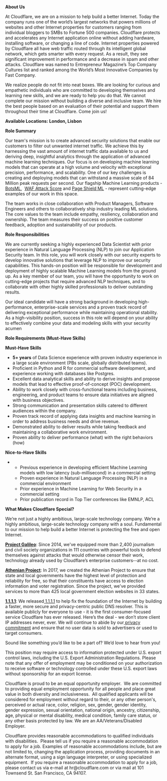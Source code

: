 <div class="content-intro">
	<div><strong>About Us</strong></div>
	<div>
		<p>At Cloudflare, we are on a mission to help build a better Internet. Today the company runs one of the world’s largest networks that powers millions of websites and other Internet properties for customers ranging from individual bloggers to SMBs to Fortune 500 companies. Cloudflare protects and accelerates any Internet application online without adding hardware, installing software, or changing a line of code. Internet properties powered by Cloudflare all have web traffic routed through its intelligent global network, which gets smarter with every request. As a result, they see significant improvement in performance and a decrease in spam and other attacks. Cloudflare was named to Entrepreneur Magazine’s Top Company Cultures list and ranked among the World’s Most Innovative Companies by Fast Company.&nbsp;</p>
		<p><span style="font-weight: 400;">We realize people do not fit into neat boxes. We are looking for curious and empathetic individuals who are committed to developing themselves and learning new skills, and we are ready to help you do that. We cannot complete our mission without building a diverse and inclusive team. We hire the best people based on an evaluation of their potential and support them throughout their time at Cloudflare. Come join us!&nbsp;</span></p>
	</div>
</div>
<p><strong>Available Locations: London, Lisbon</strong></p>
<p><strong>Role Summary</strong></p>
<p>Our team's mission is to create advanced security solutions that enable our customers to filter out unwanted internet traffic. We achieve this by harnessing the vast amount of internet traffic data available to us and deriving deep, insightful analytics through the application of advanced machine learning techniques. Our focus is on developing machine learning models that can operate at a high volume and velocity with exceptional precision, performance, and scalability. One of our key challenges is creating and deploying models that can withstand a massive scale of 84 Million peak requests per second. Our flagship Machine Learning products - <a href="https://blog.cloudflare.com/cloudflare-bot-management-machine-learning-and-more/">BotsML</a>,&nbsp; <a href="https://blog.cloudflare.com/data-generation-and-sampling-strategies/">WAF Attack Score</a> and <a href="https://blog.cloudflare.com/detecting-magecart-style-attacks-for-pageshield/">Page Shield ML</a> - represent cutting-edge examples of our work in this space.</p>
<p>The team works in close collaboration with Product Managers, Software Engineers and others to collaboratively ship industry leading ML solutions. The core values to the team include empathy, resiliency, collaboration and ownership. The team measures their success on positive customer feedback, adoption and sustainability of our products.<strong><br></strong></p>
<p><strong>Role Responsibilities</strong></p>
<p>We are currently seeking a highly experienced Data Scientist with prior experience in Natural Language Processing (NLP) to join our Application Security team. In this role, you will work closely with our security experts to develop innovative solutions that leverage NLP to improve our security capabilities. This hands-on position will be responsible for development and deployment of highly scalable Machine Learning models from the ground up. As a key member of our team, you will have the opportunity to work on cutting-edge projects that require advanced NLP techniques, and to collaborate with other highly skilled professionals to deliver outstanding results.&nbsp;</p>
<p>Our ideal candidate will have a strong background in developing high-performance, enterprise-scale services and a proven track record of delivering exceptional performance while maintaining operational stability. As a high-visibility position, success in this role will depend on your ability to effectively combine your data and modeling skills with your security acumen</p>
<p><strong>Role Requirements (Must-Have Skills)</strong></p>
<p><strong>Must-Have Skills</strong></p>
<ul>
	<li><strong>5+ years</strong> of Data Science experience with proven industry experience in a large scale environment (PBs scale, globally distributed teams).&nbsp;</li>
	<li>Proficient in Python and R for commercial software development, and experience working with databases like Postgres.</li>
	<li>Excellent data analytical skills and ability to derive insights and propose models that lead to effective proof-of-concept (POC) development.</li>
	<li>Ability to work closely with cross-functional teams including business, engineering, and product teams to ensure data initiatives are aligned with business objectives.</li>
	<li>Strong communication and presentation skills catered to different audiences within the company.</li>
	<li>Proven track record of applying data insights and machine learning in order to address business needs and drive revenue.&nbsp;</li>
	<li>Demonstrated ability to deliver results while taking feedback and maintaining a collaborative work environment.</li>
	<li>Proven ability to deliver performance (what) with the right behaviors (how)</li>
</ul>
<p><strong>Nice-to-Have Skills</strong></p>
<ul>
	<li>
		<ul>
			<li>Previous experience in developing efficient Machine Learning models with low latency (sub-millisecond) in a commercial setting</li>
			<li>Proven experience in Natural Language Processing (NLP) in a commercial environment</li>
			<li>Prior experience in Machine Learning for Web Security in a commercial setting</li>
			<li>Prior publication record in Top Tier conferences like EMNLP, ACL</li>
		</ul>
	</li>
</ul>
<div class="content-conclusion">
	<p><strong>What Makes Cloudflare Special?</strong></p>
	<p><span style="font-weight: 400;">We’re not just a highly ambitious, large-scale technology company. We’re a highly ambitious, large-scale technology company with a soul. Fundamental to our mission to help build a better Internet is protecting the free and open Internet.</span></p>
	<p><a href="https://blog.cloudflare.com/protecting-free-expression-online/"><strong>Project Galileo</strong></a><span style="font-weight: 400;">: Since 2014, we've equipped more than 2,400 journalism and civil society organizations in 111 countries with powerful tools to defend themselves against attacks that would otherwise censor their work, technology already used by Cloudflare’s enterprise customers--at no cost.</span></p>
	<p><strong><a href="https://www.cloudflare.com/athenian/">Athenian Project</a></strong><span style="font-weight: 400;">: In 2017, we created the Athenian Project to ensure that state and local governments have the highest level of protection and reliability for free, so that their constituents have access to election information and voter registration. Since the project, we've provided services to more than 425 local government election websites in 33 states.</span></p>
	<p><a href="https://1.1.1.1/"><strong>1.1.1.1</strong></a><span style="font-weight: 400;">: We released</span><a href="https://1.1.1.1/"> <span style="font-weight: 400;">1.1.1.1</span></a><span style="font-weight: 400;"> to help fix the foundation of the Internet by building a faster, more secure and privacy-centric public DNS resolver. This is available publicly for everyone to use - it is the first consumer-focused service Cloudflare has ever released. Here’s the deal - we don’t store client IP addresses never, ever. We will continue to abide by our</span><a href="https://developers.cloudflare.com/1.1.1.1/privacy/public-dns-resolver"> privacy commitment</a><span style="font-weight: 400;"> and ensure that no user data is sold to advertisers or used to target consumers.</span></p>
	<p><span style="font-weight: 400;">Sound like something you’d like to be a part of? We’d love to hear from you!</span></p>
	<p><span style="font-weight: 400;">This position may require access to information protected under U.S. export control laws, including the U.S. Export Administration Regulations. Please note that any offer of employment may be conditioned on your authorization to receive software or technology controlled under these U.S. export laws without sponsorship for an export license.</span></p>
	<p><span style="font-weight: 400;">Cloudflare is proud to be an equal opportunity employer. &nbsp;We are committed to providing equal employment opportunity for all people and place great value in both diversity and inclusiveness. &nbsp;All qualified applicants will be considered for employment without regard to their, or any other person's, perceived or actual</span> <span style="font-weight: 400;">race, color, religion, sex, gender, gender identity, gender expression, sexual orientation, national origin, ancestry, citizenship, age, physical or mental disability, medical condition, family care status, or any other basis protected by law. </span><span style="font-weight: 400;">We are an AA/Veterans/Disabled Employer.</span></p>
	<p><span style="font-weight: 400;">Cloudflare provides reasonable accommodations to qualified individuals with disabilities. &nbsp;Please tell us if you require a reasonable accommodation to apply for a job. Examples of reasonable accommodations include, but are not limited to, changing the application process, providing documents in an alternate format, using a sign language interpreter, or using specialized equipment. &nbsp;If you require a reasonable accommodation to apply for a job, please contact us via e-mail at </span><span style="font-weight: 400;">hr@cloudflare.com</span><span style="font-weight: 400;"> or via mail at 101 Townsend St. San Francisco, CA 94107.</span></p>
</div>